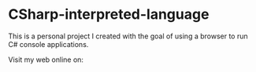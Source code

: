 # CSharp-interpreted-language

This is a personal project I created with the goal of using a browser to run C# console applications.

Visit my web online on: 
